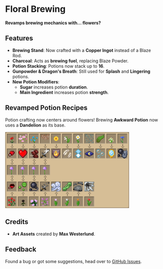 # Floral Brewing
**Revamps brewing mechanics with... flowers?**

## Features
- **Brewing Stand**: Now crafted with a **Copper Ingot** instead of a Blaze Rod.
- **Charcoal**: Acts as **brewing fuel**, replacing Blaze Powder.
- **Potion Stacking**: Potions now stack up to **16**.
- **Gunpowder & Dragon's Breath**: Still used for **Splash** and **Lingering** potions.
- **New Potion Modifiers**:
    - **Sugar** increases potion **duration**.
    - **Main Ingredient** increases potion **strength**.

## Revamped Potion Recipes
Potion crafting now centers around flowers! Brewing **Awkward Potion** now uses a **Dandelion** as its base.

<img src="src/main/resources/assets/floral/textures/painting/potions.png" alt="Potion Recipes" width="400">

## **Credits**
- **Art Assets** created by **Max Westerlund**.

## Feedback
Found a bug or got some suggestions, head over to [GitHub Issues](https://github.com/q4niel/Floral-Brewing/issues).
